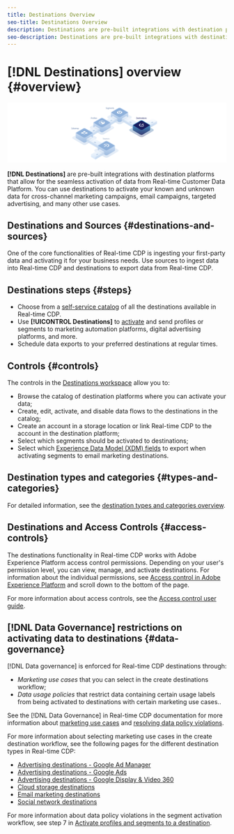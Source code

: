 ```yaml
---
title: Destinations Overview
seo-title: Destinations Overview
description: Destinations are pre-built integrations with destination platforms that allow for the seamless activation of data from Real-time Customer Data Platform. You can use Destinations in the Adobe Real-time Customer Data Platform to activate your known and unknown data for cross-channel marketing campaigns, email campaigns, targeted advertising, and many other use cases.
seo-description: Destinations are pre-built integrations with destination platforms that allow for the seamless activation of data from Real-time Customer Data Platform. You can use Destinations in the Adobe Real-time Customer Data Platform to activate your known and unknown data for cross-channel marketing campaigns, email campaigns, targeted advertising, and many other use cases.
---
```


# [!DNL Destinations] overview {#overview}

![Destinations overview banner](/help/rtcdp/destinations/assets/destinations-overview-banner.png)

**[!DNL Destinations]** are pre-built integrations with destination platforms that allow for the seamless activation of data from Real-time Customer Data Platform. You can use destinations to activate your known and unknown data for cross-channel marketing campaigns, email campaigns, targeted advertising, and many other use cases.

## Destinations and Sources {#destinations-and-sources}

One of the core functionalities of Real-time CDP is ingesting your first-party data and activating it for your business needs. Use sources to ingest data into Real-time CDP and destinations to export data from Real-time CDP. 

## Destinations steps {#steps}

* Choose from a [self-service catalog](/help/rtcdp/destinations/destinations-catalog.md) of all the destinations available in Real-time CDP.
* Use **[!UICONTROL Destinations]** to [activate](/help/rtcdp/destinations/activate-destinations.md) and send profiles or segments to marketing automation platforms, digital advertising platforms, and more.
* Schedule data exports to your preferred destinations at regular times.

## Controls {#controls}

The controls in the [Destinations workspace](/help/rtcdp/destinations/destinations-workspace.md) allow you to:

* Browse the catalog of destination platforms where you can activate your data;
* Create, edit, activate, and disable data flows to the destinations in the catalog;
* Create an account in a storage location or link Real-time CDP to the account in the destination platform;
* Select which segments should be activated to destinations;
* Select which [Experience Data Model (XDM) fields](../../xdm/home.md) to export when activating segments to email marketing destinations.

## Destination types and categories {#types-and-categories}

For detailed information, see the [destination types and categories overview](/help/rtcdp/destinations/destination-types.md).

## Destinations and Access Controls {#access-controls}

The destinations functionality in Real-time CDP works with Adobe Experience Platform access control permissions. Depending on your user's permission level, you can view, manage, and activate destinations. For information about the individual permissions, see [Access control in Adobe Experience Platform](../../access-control/home.md) and scroll down to the bottom of the page.

For more information about access controls, see the [Access control user guide](../../access-control/ui/overview.md).

## [!DNL Data Governance] restrictions on activating data to destinations {#data-governance}

[!DNL Data governance] is enforced for Real-time CDP destinations through:

* *Marketing use cases* that you can select in the create destinations workflow;
* *Data usage policies* that restrict data containing certain usage labels from being activated to destinations with certain marketing use cases..
  
See the [!DNL Data Governance] in Real-time CDP documentation for more information about [marketing use cases](/help/rtcdp/privacy/data-governance-overview.md#destinations) and [resolving data policy violations](/help/rtcdp/privacy/data-governance-overview.md#enforcement).

For more information about selecting marketing use cases in the create destination workflow, see the following pages for the different destination types in Real-time CDP:

* [Advertising destinations - Google Ad Manager ](/help/rtcdp/destinations/google-ad-manager-destination.md)
* [Advertising destinations - Google Ads](/help/rtcdp/destinations/google-ads-destination.md)
* [Advertising destinations - Google Display & Video 360 ](/help/rtcdp/destinations/google-dv360-destination.md)
* [Cloud storage destinations](/help/rtcdp/destinations/cloud-storage-destinations-workflow.md)
* [Email marketing destinations](/help/rtcdp/destinations/email-marketing-destinations.md)
* [Social network destinations](/help/rtcdp/destinations/social-network-destinations-workflow.md)

For more information about data policy violations in the segment activation workflow, see step 7 in [Activate profiles and segments to a destination](/help/rtcdp/destinations/activate-destinations.md).